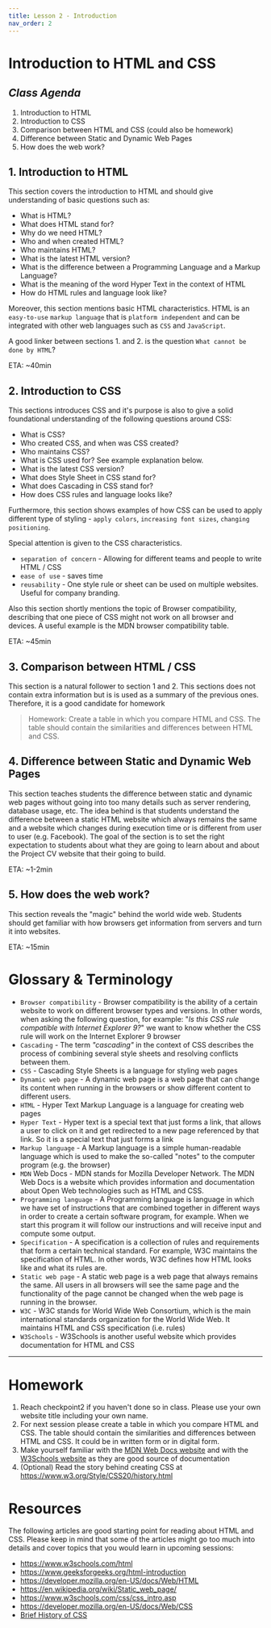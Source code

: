 ```yaml
---
title: Lesson 2 - Introduction
nav_order: 2
---
```


# Introduction to HTML and CSS

## _Class Agenda_

1. Introduction to HTML
2. Introduction to CSS
3. Comparison between HTML and CSS (could also be homework)
4. Difference between Static and Dynamic Web Pages
5. How does the web work?

## 1. Introduction to HTML

This section covers the introduction to HTML and should give understanding of basic questions such as:

- What is HTML?
- What does HTML stand for?
- Why do we need HTML?
- Who and when created HTML?
- Who maintains HTML?
- What is the latest HTML version?
- What is the difference between a Programming Language and a Markup Language?
- What is the meaning of the word Hyper Text in the context of HTML
- How do HTML rules and language look like?

Moreover, this section mentions basic HTML characteristics. HTML is an `easy-to-use` `markup language` that is `platform independent` and can be integrated with other web languages such as `CSS` and `JavaScript`.

A good linker between sections 1. and 2. is the question `What cannot be done by HTML`?

ETA: ~40min

## 2. Introduction to CSS

This sections introduces CSS and it's purpose is also to give a solid foundational understanding of the following questions around CSS:

- What is CSS?
- Who created CSS, and when was CSS created?
- Who maintains CSS?
- What is CSS used for? See example explanation below.
- What is the latest CSS version?
- What does Style Sheet in CSS stand for?
- What does Cascading in CSS stand for?
- How does CSS rules and language looks like?

Furthermore, this section shows examples of how CSS can be used to apply different type of styling - `apply colors`, `increasing font sizes`, `changing positioning`.

Special attention is given to the CSS characteristics.

- `separation of concern` - Allowing for different teams and people to write HTML / CSS
- `ease of use` - saves time
- `reusability` - One style rule or sheet can be used on multiple websites. Useful for company branding.

Also this section shortly mentions the topic of Browser compatibility, describing that one piece of CSS might not work on all browser and devices. A useful example is the MDN browser compatibility table.

ETA: ~45min

## 3. Comparison between HTML / CSS

This section is a natural follower to section 1 and 2. This sections does not contain extra information but is is used as a summary of the previous ones. Therefore, it is a good candidate for homework

> Homework: Create a table in which you compare HTML and CSS. The table should contain the similarities and differences between HTML and CSS.

## 4. Difference between Static and Dynamic Web Pages

This section teaches students the difference between static and dynamic web pages without going into too many details such as server rendering, database usage, etc. The idea behind is that students understand the difference between a static HTML website which always remains the same and a website which changes during execution time or is different from user to user (e.g. Facebook). The goal of the section is to set the right expectation to students about what they are going to learn about and about the Project CV website that their going to build.

ETA: ~1-2min

## 5. How does the web work?

This section reveals the "magic" behind the world wide web. Students should get familiar with how browsers get information from servers and turn it into websites.

ETA: ~15min

# Glossary & Terminology

- `Browser compatibility` - Browser compatibility is the ability of a certain website to work on different browser types and versions. In other words, when asking the following question, for example: "_Is this CSS rule compatible with Internet Explorer 9?_" we want to know whether the CSS rule will work on the Internet Explorer 9 browser
- `Cascading` - The term _"cascading"_ in the context of CSS describes the process of combining several style sheets and resolving conflicts between them.
- `CSS` - Cascading Style Sheets is a language for styling web pages
- `Dynamic web page` - A dynamic web page is a web page that can change its content when running in the browsers or show different content to different users.
- `HTML` - Hyper Text Markup Language is a language for creating web pages
- `Hyper Text` - Hyper text is a special text that just forms a link, that allows a user to click on it and get redirected to a new page referenced by that link.
  So it is a special text that just forms a link
- `Markup language` - A Markup language is a simple human-readable language which is used to make the so-called "notes" to the computer program (e.g. the browser)
- `MDN` Web Docs - MDN stands for Mozilla Developer Network. The MDN Web Docs is a website which provides information and documentation about Open Web technologies such as HTML and CSS.
- `Programming language` - A Programming language is language in which we have set of instructions that are combined together in different ways in order to create a certain software program, for example. When we start this program it will follow our instructions and will receive input and compute some output.
- `Specification` - A specification is a collection of rules and requirements that form a certain technical standard. For example, W3C maintains the specification of HTML. In other words, W3C defines how HTML looks like and what its rules are.
- `Static web page` - A static web page is a web page that always remains the same. All users in all browsers will see the same page and the functionality of the page cannot be changed when the web page is running in the browser.
- `W3C` - W3C stands for World Wide Web Consortium, which is the main international standards organization for the World Wide Web. It maintains HTML and CSS specification (i.e. rules)
- `W3Schools` - W3Schools is another useful website which provides documentation for HTML and CSS

---

# Homework

1. Reach checkpoint2 if you haven't done so in class. Please use your own website title including your own name.
2. For next session please create a table in which you compare HTML and CSS. The table should contain the similarities and differences between HTML and CSS. It could be in written form or in digital form.
3. Make yourself familiar with the [MDN Web Docs website](https://developer.mozilla.org/en-US/) and with the [W3Schools website](https://www.w3schools.com/) as they are good source of documentation
4. (Optional) Read the story behind creating CSS at <https://www.w3.org/Style/CSS20/history.html>

# Resources

The following articles are good starting point for reading about HTML and CSS. Please keep in mind that some of the articles might go too much into details and cover topics that you would learn in upcoming sessions:

- <https://www.w3schools.com/html>
- <https://www.geeksforgeeks.org/html-introduction>
- <https://developer.mozilla.org/en-US/docs/Web/HTML>
- <https://en.wikipedia.org/wiki/Static_web_page/>
- <https://www.w3schools.com/css/css_intro.asp>
- <https://developer.mozilla.org/en-US/docs/Web/CSS>
- [Brief History of CSS](https://www.w3.org/Style/CSS20/history.html)

